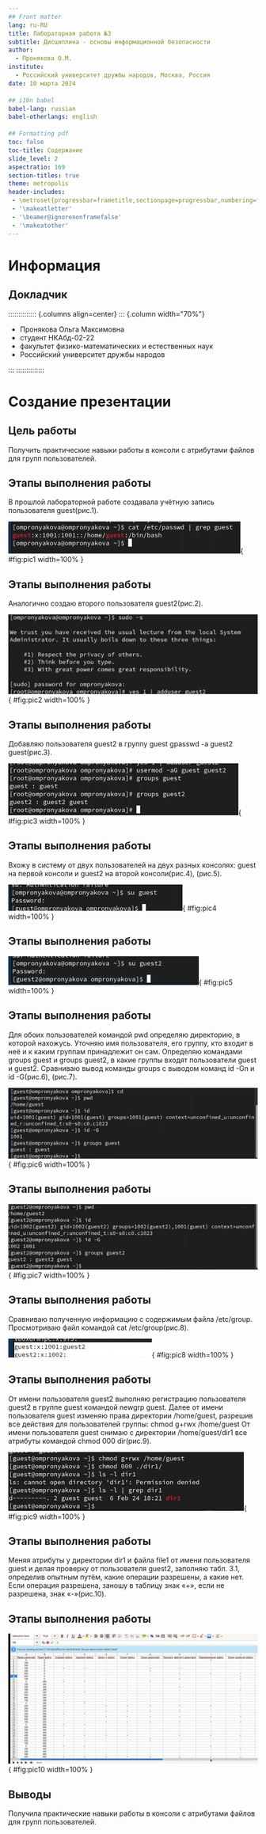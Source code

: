 ```yaml
---
## Front matter
lang: ru-RU
title: Лабораторная работа №3
subtitle: Дисциплина - основы информационной безопасности
author:
  - Пронякова О.М.
institute:
  - Российский университет дружбы народов, Москва, Россия
date: 10 марта 2024

## i18n babel
babel-lang: russian
babel-otherlangs: english

## Formatting pdf
toc: false
toc-title: Содержание
slide_level: 2
aspectratio: 169
section-titles: true
theme: metropolis
header-includes:
 - \metroset{progressbar=frametitle,sectionpage=progressbar,numbering=fraction}
 - '\makeatletter'
 - '\beamer@ignorenonframefalse'
 - '\makeatother'
---
```


# Информация

## Докладчик

:::::::::::::: {.columns align=center}
::: {.column width="70%"}

  * Пронякова Ольга Максимовна
  * студент НКАбд-02-22
  * факультет физико-математических и естественных наук
  * Российский университет дружбы народов

:::
::::::::::::::

# Создание презентации

## Цель работы

Получить практические навыки работы в консоли с атрибутами файлов для групп пользователей.

## Этапы выполнения работы

В прошлой лабораторной работе создавала учётную запись пользователя guest(рис.1).

![Проверка наличия учетной записи](image/pic1.jpeg){ #fig:pic1 width=100% }

## Этапы выполнения работы

Аналогично создаю второго пользователя guest2(рис.2).

![Создание новой учетной записи](image/pic2.jpeg){ #fig:pic2 width=100% }

## Этапы выполнения работы

Добавляю пользователя guest2 в группу guest gpasswd -a guest2 guest(рис.3). 

![Добавление пользователя guest2 в группу](image/pic3.jpeg){ #fig:pic3 width=100% }

## Этапы выполнения работы

Вхожу в систему от двух пользователей на двух разных консолях: guest на первой консоли и guest2 на второй консоли(рис.4), (рис.5).

![Вход  в систему как guest](image/pic4.jpeg){ #fig:pic4 width=100% }

## Этапы выполнения работы

![Вход в систему как guest2](image/pic5.jpeg){ #fig:pic5 width=100% }

## Этапы выполнения работы

Для обоих пользователей командой pwd определяю директорию, в которой нахожусь. Уточняю имя пользователя, его группу, кто входит в неё и к каким группам принадлежит он сам. Определяю командами groups guest и groups guest2, в какие группы входят пользователи guest и guest2. Сравниваю вывод команды groups с выводом команд id -Gn и id -G(рис.6), (рис.7).

![Определение директории для guest](image/pic6.jpeg){ #fig:pic6 width=100% }

## Этапы выполнения работы

![Определение директории для guest2](image/pic7.jpeg){ #fig:pic7 width=100% }

## Этапы выполнения работы

Сравниваю полученную информацию с содержимым файла /etc/group. Просмотриваю файл командой
cat /etc/group(рис.8).

![Просмотр файл](image/pic8.jpeg){ #fig:pic8 width=100% }

## Этапы выполнения работы

От имени пользователя guest2 выполняю регистрацию пользователя guest2 в группе guest командой
newgrp guest. Далее от имени пользователя guest изменяю права директории /home/guest,
разрешив все действия для пользователей группы:
chmod g+rwx /home/guest
От имени пользователя guest снимаю с директории /home/guest/dir1 все атрибуты командой
chmod 000 dir(рис.9).

![Изменяю права директории](image/pic9.jpeg){ #fig:pic9 width=100% }

## Этапы выполнения работы

Меняя атрибуты у директории dir1 и файла file1 от имени пользователя guest и делая проверку от пользователя guest2, заполняю табл. 3.1, определив опытным путём, какие операции разрешены, а какие нет. Если операция разрешена, заношу в таблицу знак «+», если не разрешена,
знак «-»(рис.10).

## Этапы выполнения работы

![Заполнение таблицы](image/pic10.jpeg){ #fig:pic10 width=100% }


## Выводы

Получила практические навыки работы в консоли с атрибутами файлов для групп пользователей.


